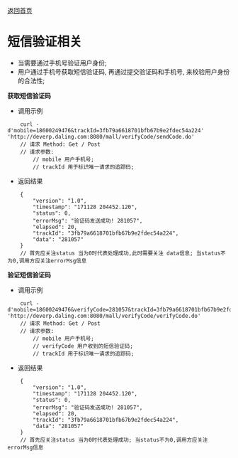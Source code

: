 [返回首页](README.md)

# 短信验证相关
  - 当需要通过手机号验证用户身份;
  - 用户通过手机号获取短信验证码, 再通过提交验证码和手机号, 来校验用户身份的合法性;
  
**获取短信验证码**
  
  - 调用示例
  ```
      curl -d'mobile=18600249476&trackId=3fb79a6618701bfb67b9e2fdec54a224' 'http://deverp.daling.com:8080/mall/verifyCode/sendCode.do'
      // 请求 Method: Get / Post
      // 请求参数:
          // mobile 用户手机号;
          // trackId 用于标识唯一请求的追踪码;    
  ```
  
  - 返回结果
  ```
      {
          "version": "1.0", 
          "timestamp": "171128 204452.120",
          "status": 0,
          "errorMsg": "验证码发送成功! 281057",
          "elapsed": 20,
          "trackId": "3fb79a6618701bfb67b9e2fdec54a224",
          "data": "281057"
      }
      // 首先应关注status 当为0时代表处理成功,此时需要关注 data信息; 当status不为0,调用方应关注errorMsg信息
  ```
  
**验证短信验证码**
  
  - 调用示例
  ```
      curl -d'mobile=18600249476&verifyCode=281057&trackId=3fb79a6618701bfb67b9e2fdec54a224' 'http://deverp.daling.com:8080/mall/verifyCode/verifyCode.do'
      // 请求 Method: Get / Post
      // 请求参数:
          // mobile 用户手机号;
          // verifyCode 用户收到的短信验证码;
          // trackId 用于标识唯一请求的追踪码;    
  ```
  
  - 返回结果
  ```
      {
          "version": "1.0", 
          "timestamp": "171128 204452.120",
          "status": 0,
          "errorMsg": "验证码发送成功! 281057",
          "elapsed": 20,
          "trackId": "3fb79a6618701bfb67b9e2fdec54a224",
          "data": "281057"
      }
      // 首先应关注status 当为0时代表处理成功; 当status不为0,调用方应关注errorMsg信息
  ```  
  
  

